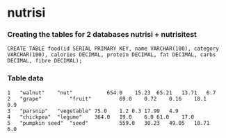 # nutrisi

### Creating the tables for 2 databases nutrisi + nutrisitest

```CREATE TABLE food(id SERIAL PRIMARY KEY, name VARCHAR(100), category VARCHAR(100), calories DECIMAL, protein DECIMAL, fat DECIMAL, carbs DECIMAL, fibre DECIMAL);```

### Table data

```
1	"walnut"	"nut"	        654.0	 15.23	65.21	13.71	6.7
2	"grape"	        "fruit"	        69.0	0.72	0.16	18.1	0.9
3	"parsnip"	"vegetable"	75.0	1.2	0.3	17.99	4.9
4	"chickpea"	"legume"	364.0	19.0	6.0	61.0	17.0
5	"pumpkin seed"	"seed"          559.0	30.23	49.05	10.71	6.0
```
